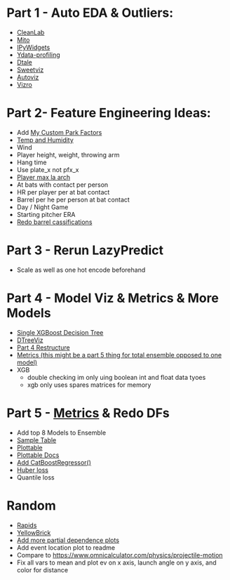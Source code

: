 # Part 1 - Auto EDA & Outliers:
- [CleanLab](https://github.com/cleanlab/cleanlab)
- [Mito](https://github.com/mito-ds/mito)
- [IPyWidgets](https://towardsdatascience.com/interactive-controls-for-jupyter-notebooks-f5c94829aee6)
- [Ydata-profiling](https://github.com/ydataai)
- [Dtale](https://github.com/man-group/dtale)
- [Sweetviz](https://towardsdatascience.com/sweetviz-automated-eda-in-python-a97e4cabacde)
- [Autoviz](https://towardsdatascience.com/autoviz-automatically-visualize-any-dataset-75876a4eede4)
- [Vizro](https://github.com/mckinsey/vizro)

# Part 2- Feature Engineering Ideas:
- Add [My Custom Park Factors](https://github.com/dec1costello/Baseball/tree/main/Stadiums)
- [Temp and Humidity](https://towardsdatascience.com/getting-weather-data-in-3-easy-steps-8dc10cc5c859)
- Wind
- Player height, weight, throwing arm
- Hang time
- Use plate_x not pfx_x
- [Player max la arch](https://drive.google.com/file/d/1fC974yEShTAJ6PXWgbamLlriaFUzjf1r/view)
- At bats with contact per person
- HR per player per at bat contact
- Barrel per he per person at bat contact
- Day / Night Game
- Starting pitcher ERA
- [Redo barrel cassifications](https://x.com/JonPgh/status/1706726176973373637?s=20)

# Part 3 - Rerun LazyPredict
- Scale as well as one hot encode beforehand

# Part 4 - Model Viz & Metrics & More Models
- [Single XGBoost Decision Tree](https://stackoverflow.com/questions/51323595/plot-a-single-xgboost-decision-tree)
- [DTreeViz](https://github.com/parrt/dtreeviz/blob/master/notebooks/dtreeviz_xgboost_visualisations.ipynb)
- [Part 4 Restructure](https://github.com/ciaran-grant/expected-vaep-model/blob/main/notebooks/process/4_model_evaluation.ipynb)
- [Metrics (this might be a part 5 thing for total ensemble opposed to one model)](https://docs.seldon.io/projects/alibi/en/stable/overview/high_level.html)
- XGB
  - double checking im only uing boolean int and float data tyoes
  - xgb only uses spares matrices for memory

# Part 5 -  [Metrics](https://docs.seldon.io/projects/alibi/en/stable/overview/high_level.html) & Redo DFs
- Add top 8 Models to Ensemble
- [Sample Table](https://karbartolome.quarto.pub/the-grammar-of-tables/)
- [Plottable](https://github.com/znstrider/plottable)
- [Plottable Docs](https://plottable.readthedocs.io/en/latest/)
- [Add CatBoostRegressor()](https://towardsdatascience.com/catboost-regression-in-6-minutes-3487f3e5b329)
- [Huber loss](https://medium.com/analytics-vidhya/a-comprehensive-guide-to-loss-functions-part-1-regression-ff8b847675d6)
- Quantile loss

# Random
- [Rapids](https://rapids.ai/)
- [YellowBrick](https://rebeccabilbro.github.io/xgboost-and-yellowbrick/)
- [Add more partial dependence plots](https://scikit-learn.org/stable/auto_examples/miscellaneous/plot_partial_dependence_visualization_api.html#sphx-glr-auto-examples-miscellaneous-plot-partial-dependence-visualization-api-py)
- Add event location plot to readme
- Compare to https://www.omnicalculator.com/physics/projectile-motion
- Fix all vars to mean and plot ev on x axis, launch angle on y axis, and color for distance
